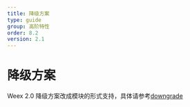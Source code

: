 ```yaml
---
title: 降级方案
type: guide
group: 高阶特性
order: 8.2
version: 2.1
---
```


# 降级方案

Weex 2.0 降级方案改成模块的形式支持，具体请参考[downgrade](https://www.npmjs.com/package/@weex-project/downgrade)

